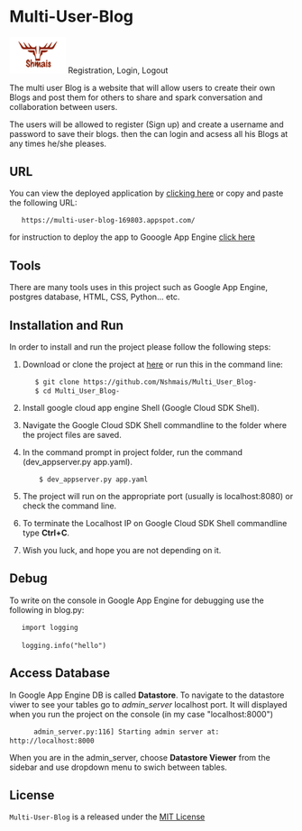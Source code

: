# Multi-User-Blog

<img src="/static/img/logo.png" width="100"> Registration, Login, Logout

The multi user Blog is a website that will allow users to create their own Blogs and post them for others to share and spark conversation and collaboration between users.

The users will be allowed to register (Sign up) and create a username and password to save their blogs.
then the can login and acsess all his Blogs at any times he/she pleases.  

## URL
You can view the deployed application by [clicking here](https://multi-user-blog-169803.appspot.com/) or copy and paste the following URL: 
```
   https://multi-user-blog-169803.appspot.com/
```
for instruction to deploy the app to Gooogle App Engine [click here](https://cloud.google.com/appengine/docs/standard/python/getting-started/deploying-the-application) 

## Tools
There are many tools uses in this project such as Google App Engine, postgres database, HTML, CSS, Python... etc.  


## Installation and Run

In order to install and run the project please follow the following steps:
1. Download or clone the project at [here](https://github.com/Nshmais/Multi_User_Blog-) or run this in the command line:

   ```
      $ git clone https://github.com/Nshmais/Multi_User_Blog-
      $ cd Multi_User_Blog-
   ```
   
2. Install google cloud app engine Shell (Google Cloud SDK Shell).
3. Navigate the Google Cloud SDK Shell commandline to the folder where the project files are saved.
4. In the command prompt in project folder, run the command (dev_appserver.py app.yaml).
    ```
        $ dev_appserver.py app.yaml
    ```

5. The project will run on the appropriate port (usually is localhost:8080) or check the command line.
6. To terminate the Localhost IP on Google Cloud SDK Shell commandline type **Ctrl+C**.
7. Wish you luck, and hope you are not depending on it.

## Debug
To write on the console in Google App Engine for debugging use the following in blog.py:
```
   import logging

   logging.info("hello")
```
## Access Database
In Google App Engine DB is called **Datastore**. To navigate to the datastore viwer to see your tables go to *admin_server* localhost port. It will displayed when you run the project on the console (in my case "localhost:8000")
```
      admin_server.py:116] Starting admin server at: http://localhost:8000
```
 When you are in the admin_server, choose **Datastore Viewer** from the sidebar and use dropdown menu to swich between tables.
 
## License
`Multi-User-Blog` is a released under the [MIT License](https://opensource.org/licenses/MIT)
